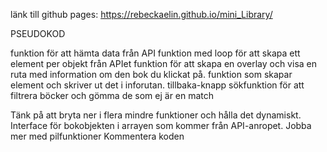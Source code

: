 länk till github pages: https://rebeckaelin.github.io/mini_Library/

PSEUDOKOD

funktion för att hämta data från API
funktion med loop för att skapa ett element per objekt från APIet
funktion för att skapa en overlay och visa en ruta med information om den bok du klickat på.
funktion som skapar element och skriver ut det i inforutan.
tillbaka-knapp
sökfunktion för att filtrera böcker och gömma de som ej är en match

Tänk på att bryta ner i flera mindre funktioner och hålla det dynamiskt.
Interface för bokobjekten i arrayen som kommer från API-anropet.
Jobba mer med pilfunktioner
Kommentera koden
